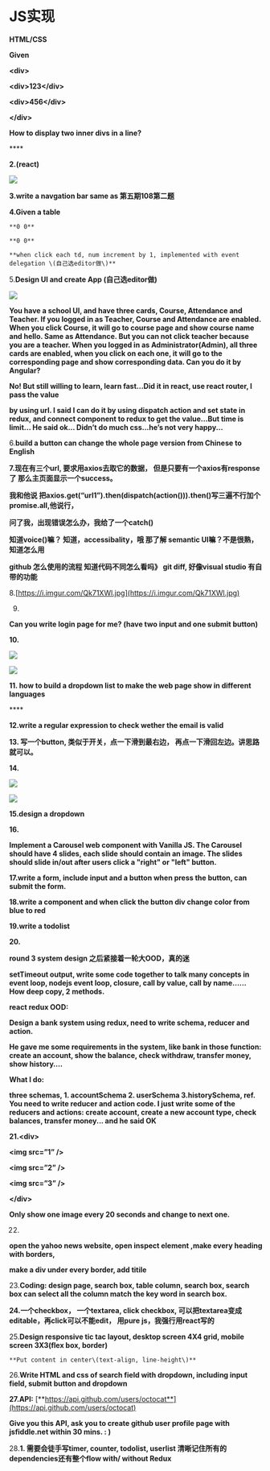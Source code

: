 # JS实现

**HTML/CSS**

**Given**

**&lt;div&gt;**

 **&lt;div&gt;123&lt;/div&gt;**

 **&lt;div&gt;456&lt;/div&gt;**

**&lt;/div&gt;**

**How to display two inner divs in a line?**

\*\*\*\*

**2.\(react\)**

![](https://lh4.googleusercontent.com/ZRRL1I91R3ULd3qwgO-nsProOyH9oadFOjX4LQobJy-0-GoI7pozlPpH-rrbkaoKYQVWlu2PxGrJ_YIqTStdJlhfbPmTnbEo8Zxm586CnGiRk20cImUpU0Huty8IfJQqo4BcpOT7)

**3.write a navgation bar same as 第五期108第二题**

**4.Given a table**

    **0 0**

    **0 0**

    **when click each td, num increment by 1, implemented with event delegation \(自己选editor做\)**  


5.**Design UI and create App \(自己选editor做\)**

![](https://lh5.googleusercontent.com/OnqnAbKi1eeyhxj0eDGI8YVhr0zSFCCssRNveHaWQkoF8lkg_KpJ2ha8rjGB8nEiiP7auQZzECwhSQeSlFSMw9VE9ksniVfrAnt9J6IWT03MMXUDOX6yZPIDiOR7kj4Ru5l4juaV)

  **You have a school UI, and have three cards, Course, Attendance and Teacher. If you logged in as  Teacher, Course and Attendance are enabled. When you click Course, it will go to course page and show course name and hello. Same as Attendance. But you can not click teacher because you are a teacher. When you logged in as Administrator\(Admin\), all three cards are enabled, when you click on each one, it will go to the corresponding page and show corresponding data. Can you do it by Angular?**    


**No! But still willing to learn, learn fast...Did it in react, use react router, I pass the value** 

**by using url. I said I can do it by using dispatch action and set state in redux, and connect component to redux to get the value…But time is limit... He said ok... Didn’t do much css...he’s not very happy...**  


6.**build a  button can change the whole page version from Chinese to English**

**7.现在有三个url, 要求用axios去取它的数据， 但是只要有一个axios有response了 那么主页面显示一个success。**

**我和他说 把axios.get\(“url1”\).then\(dispatch\(action\(\)\)\).then\(\)写三遍不行加个promise.all,他说行，**

**问了我，出现错误怎么办，我给了一个catch\(\)**

**知道voice\(\)嘛？ 知道，accessibality，哦 那了解 semantic UI嘛？不是很熟，知道怎么用**

**github 怎么使用的流程 知道代码不同怎么看吗》 git diff,  好像visual studio 有自带的功能**  


8.[https://i.imgur.com/Qk71XWl.jpg](https://i.imgur.com/Qk71XWl.jpg)

9.  
**Can you write login page for me? \(have two input and one submit button\)**

**10.**

![](https://lh5.googleusercontent.com/Vh1e6oMyGeVGFWJ1-MqE-fyWG0n92Q8_8sc4Db5f5CJtnKmoIOmxkVh5X3ilPFRGWSlM1V-C0-xEK-9ez6IcrvtsN_ElWaaxeZ-UqHVyfyHWOJ1LuDMUrboJimeEWnQ5DPSDn6Vk)



![](https://lh5.googleusercontent.com/wo3SE_mhpFQuu5C29Y-njCyJZL6TSJScujcIFngWiIijivCFXvVzmh6Bh8GeoU2PUCyUdKJXpvmi8WzvciiiR465CmsPOLEqk-r1mnu0qdI1_owgf7FtIKZIsHicy5MdSKpiL9hx)



**11. how to build a dropdown list to make the web page show in different languages**

\*\*\*\*

**12.write a regular expression to check wether the email is valid**

**13. 写一个button, 类似于开关，点一下滑到最右边， 再点一下滑回左边。讲思路就可以。**

**14.**

![](https://lh4.googleusercontent.com/zyBys1m3fd4RgXSGJAs074t6lY0OVUKQFOcvzE0ORBm0qWDI_8FfagseCng4I5Y9usIORqQtyrE7EeCKGt-ITvlMEkFfrBSLYcSk0fItFNvLNZWy0G6-wNV3B6Xa2GCEhXXjQxts)

![](https://lh4.googleusercontent.com/ZQ5JHcsrp3h-XFoUFpwnXi3Ts5Bdyc1ChwBtjmZ-nZ_gP2-CurUZwnYQzrPU7VY3KNjjV3bp7vkwStDtOQ6B15gozWxkrLpqKnTe1Pdm9Fs_yIzF930sniBxA-DPBYP0GZhJbr_n)

**15.design a dropdown**

**16.**

**Implement a Carousel web component with Vanilla JS. The Carousel should have 4 slides, each slide should contain an image. The slides should slide in/out after users click a "right" or "left" button.**  


**17.write a form, include input and a button when press the button, can submit the form.**

**18.write a component and when click the button div change color from blue to red**

**19.write a todolist**

**20.**

**round 3   system design 之后紧接着一轮大OOD，真的迷**

**setTimeout output, write some code together to talk many concepts in event loop, nodejs event loop, closure, call by value, call by name…... How deep copy, 2 methods.**

**react redux OOD:**

**Design a bank system using redux, need to write schema, reducer and action.**

**He gave me some requirements in the system, like bank in those function: create an account, show the balance, check withdraw, transfer money,  show history….**

**What I do:** 

**three schemas, 1. accountSchema   2. userSchema 3.historySchema, ref. You need to write reducer and action code. I just write some of the reducers and actions: create account, create a new account type, check balances, transfer money... and he said OK**  


**21.&lt;div&gt;**

 **&lt;img src=”1” /&gt;**

 **&lt;img src=”2” /&gt;**

 **&lt;img src=”3” /&gt;**

   **&lt;/div&gt;**

**Only show one image every 20 seconds and change to next one.**  


22.

 **open the yahoo news website, open inspect element ,make every heading with borders,**

  **make a div under every border, add titile**

  
23.**Coding: design page, search box, table column, search box, search box can select all the column match the key word in search box.**

**24.一个checkbox， 一个textarea, click checkbox, 可以把textarea变成editable，再click可以不能edit， 用pure js，我强行用react写的**

  


25.**Design responsive tic tac layout, desktop screen 4X4 grid, mobile screen 3X3\(flex box, border\)**

    **Put content in center\(text-align, line-height\)**  


26.**Write HTML and css of search field with dropdown, including input field, submit button and dropdown**

**27.API:** [**https://api.github.com/users/octocat**](https://api.github.com/users/octocat)

**Give you this API, ask you to create github user profile page with jsfiddle.net within 30 mins. : \)**  


28.**1. 需要会徒手写timer, counter, todolist, userlist 清晰记住所有的dependencies还有整个flow with/ without Redux**  


  


